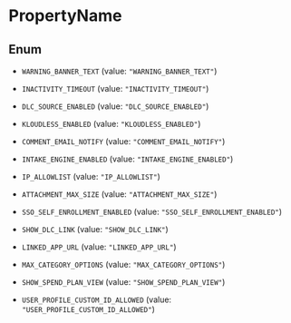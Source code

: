 
# PropertyName

## Enum


* `WARNING_BANNER_TEXT` (value: `"WARNING_BANNER_TEXT"`)

* `INACTIVITY_TIMEOUT` (value: `"INACTIVITY_TIMEOUT"`)

* `DLC_SOURCE_ENABLED` (value: `"DLC_SOURCE_ENABLED"`)

* `KLOUDLESS_ENABLED` (value: `"KLOUDLESS_ENABLED"`)

* `COMMENT_EMAIL_NOTIFY` (value: `"COMMENT_EMAIL_NOTIFY"`)

* `INTAKE_ENGINE_ENABLED` (value: `"INTAKE_ENGINE_ENABLED"`)

* `IP_ALLOWLIST` (value: `"IP_ALLOWLIST"`)

* `ATTACHMENT_MAX_SIZE` (value: `"ATTACHMENT_MAX_SIZE"`)

* `SSO_SELF_ENROLLMENT_ENABLED` (value: `"SSO_SELF_ENROLLMENT_ENABLED"`)

* `SHOW_DLC_LINK` (value: `"SHOW_DLC_LINK"`)

* `LINKED_APP_URL` (value: `"LINKED_APP_URL"`)

* `MAX_CATEGORY_OPTIONS` (value: `"MAX_CATEGORY_OPTIONS"`)

* `SHOW_SPEND_PLAN_VIEW` (value: `"SHOW_SPEND_PLAN_VIEW"`)

* `USER_PROFILE_CUSTOM_ID_ALLOWED` (value: `"USER_PROFILE_CUSTOM_ID_ALLOWED"`)



